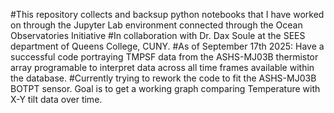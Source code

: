 #This repository collects and backsup python notebooks that I have worked on through the Jupyter Lab environment connected through the Ocean Observatories Initiative
#In collaboration with Dr. Dax Soule at the SEES department of Queens College, CUNY.
#As of September 17th 2025: Have a successful code portraying TMPSF data from the ASHS-MJ03B thermistor array programable to interpret data across all time frames available within the database.
#Currently trying to rework the code to fit the ASHS-MJ03B BOTPT sensor. Goal is to get a working graph comparing Temperature with X-Y tilt data over time.
